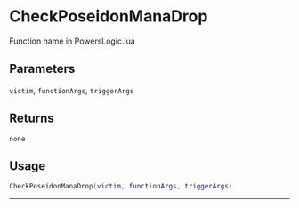 # CheckPoseidonManaDrop
Function name in PowersLogic.lua
## Parameters
`victim`, `functionArgs`, `triggerArgs`
## Returns
`none`
## Usage
```lua
CheckPoseidonManaDrop(victim, functionArgs, triggerArgs)
```
---

